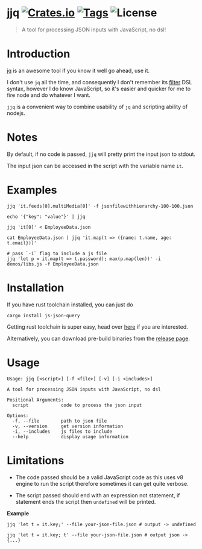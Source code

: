 # jjq [![Crates.io](https://img.shields.io/crates/v/js-json-query)](https://crates.io/crates/js-json-query) [![Tags](https://img.shields.io/github/v/tag/pjmp/js-json-query?label=latest%20tag&style=flat)](https://github.com/pjmp/js-json-query/tags) ![License](https://img.shields.io/crates/l/js-json-query) 

> A tool for processing JSON inputs with JavaScript, no dsl!

# Introduction

[jq](https://stedolan.github.io/jq/) is an awesome tool if you know it well go ahead, use it.

I don't use `jq` all the time, and consequently I don't remember its [filter](https://stedolan.github.io/jq/manual/#Basicfilters) DSL syntax, however I do know JavaScript, so it's easier and quicker for me to fire node and do whatever I want.

`jjq` is a convenient way to combine usability of `jq` and scripting ability of nodejs.

# Notes

By default, if no code is passed, `jjq` will pretty print the input json to stdout.

The input json can be accessed in the script with the variable name `it`.

# Examples

```shell
jjq 'it.feeds[0].multiMedia[0]' -f jsonfilewithhierarchy-100-100.json

echo '{"key": "value"}' | jjq

jjq 'it[0]' < EmployeeData.json

cat EmployeeData.json | jjq 'it.map(t => ({name: t.name, age: t.email}))'

# pass `-i` flag to include a js file
jjq 'let p = it.map(t => t.password); max(p.map(len))' -i demos/libs.js -f EmployeeData.json
```

# Installation

If you have rust toolchain installed, you can just do

```shell
cargo install js-json-query
```

Getting rust toolchain is super easy, head over [here](https://www.rust-lang.org/tools/install) if you are interested.

Alternatively, you can download pre-build binaries from the [release page](https://github.com/pjmp/js-json-query/releases).

# Usage

```
Usage: jjq [<script>] [-f <file>] [-v] [-i <includes>]

A tool for processing JSON inputs with JavaScript, no dsl

Positional Arguments:
  script            code to process the json input

Options:
  -f, --file        path to json file
  -v, --version     get version information
  -i, --includes    js files to include
  --help            display usage information
```

# Limitations

- The code passed should be a valid JavaScript code as this uses v8 engine to run the script therefore sometimes it can get quite verbose.

- The script passed should end with an expression not statement, if statement ends the script then `undefined` will be printed.

**Example**

```shell
jjq 'let t = it.key;' --file your-json-file.json # output -> undefined

jjq 'let t = it.key; t' --file your-json-file.json # output json -> {...}
```

